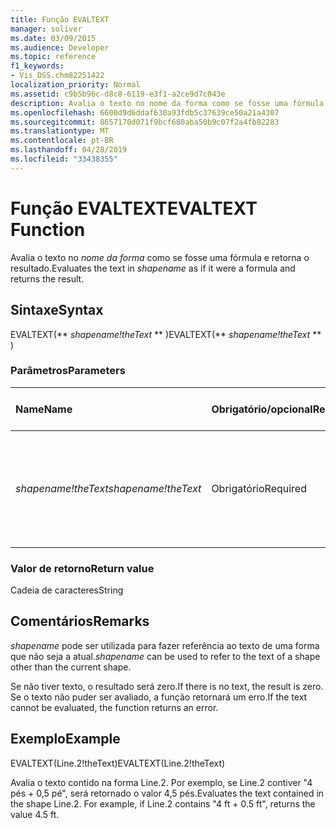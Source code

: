 ```yaml
---
title: Função EVALTEXT
manager: soliver
ms.date: 03/09/2015
ms.audience: Developer
ms.topic: reference
f1_keywords:
- Vis_DSS.chm82251422
localization_priority: Normal
ms.assetid: c9b5b96c-d8c8-6119-e3f1-a2ce9d7c043e
description: Avalia o texto no nome da forma como se fosse uma fórmula e retorna o resultado.
ms.openlocfilehash: 6600d9d6ddaf630a93fdb5c37639ce50a21a4307
ms.sourcegitcommit: 8657170d071f9bcf680aba50b9c07f2a4fb82283
ms.translationtype: MT
ms.contentlocale: pt-BR
ms.lasthandoff: 04/28/2019
ms.locfileid: "33438355"
---
```

# <a name="evaltext-function"></a><span data-ttu-id="d084f-103">Função EVALTEXT</span><span class="sxs-lookup"><span data-stu-id="d084f-103">EVALTEXT Function</span></span>

<span data-ttu-id="d084f-104">Avalia o texto no  _nome da forma_ como se fosse uma fórmula e retorna o resultado.</span><span class="sxs-lookup"><span data-stu-id="d084f-104">Evaluates the text in  _shapename_ as if it were a formula and returns the result.</span></span> 
  
## <a name="syntax"></a><span data-ttu-id="d084f-105">Sintaxe</span><span class="sxs-lookup"><span data-stu-id="d084f-105">Syntax</span></span>

<span data-ttu-id="d084f-106">EVALTEXT(\*\* *shapename!theText* \*\* )</span><span class="sxs-lookup"><span data-stu-id="d084f-106">EVALTEXT(\*\* *shapename!theText* \*\* )</span></span> 
  
### <a name="parameters"></a><span data-ttu-id="d084f-107">Parâmetros</span><span class="sxs-lookup"><span data-stu-id="d084f-107">Parameters</span></span>

|<span data-ttu-id="d084f-108">**Name**</span><span class="sxs-lookup"><span data-stu-id="d084f-108">**Name**</span></span>|<span data-ttu-id="d084f-109">**Obrigatório/opcional**</span><span class="sxs-lookup"><span data-stu-id="d084f-109">**Required/Optional**</span></span>|<span data-ttu-id="d084f-110">**Tipo de dados**</span><span class="sxs-lookup"><span data-stu-id="d084f-110">**Data Type**</span></span>|<span data-ttu-id="d084f-111">**Descrição**</span><span class="sxs-lookup"><span data-stu-id="d084f-111">**Description**</span></span>|
|:-----|:-----|:-----|:-----|
| <span data-ttu-id="d084f-112">_shapename!theText_</span><span class="sxs-lookup"><span data-stu-id="d084f-112">_shapename!theText_</span></span> <br/> |<span data-ttu-id="d084f-113">Obrigatório</span><span class="sxs-lookup"><span data-stu-id="d084f-113">Required</span></span>  <br/> |<span data-ttu-id="d084f-114">**String**</span><span class="sxs-lookup"><span data-stu-id="d084f-114">**String**</span></span> <br/> |<span data-ttu-id="d084f-115">Uma célula é disparada quando a composição do texto da forma associada é alterada.</span><span class="sxs-lookup"><span data-stu-id="d084f-115">A cell that is triggered when the associated shape's text composition changes.</span></span>  <br/> |
   
### <a name="return-value"></a><span data-ttu-id="d084f-116">Valor de retorno</span><span class="sxs-lookup"><span data-stu-id="d084f-116">Return value</span></span>

<span data-ttu-id="d084f-117">Cadeia de caracteres</span><span class="sxs-lookup"><span data-stu-id="d084f-117">String</span></span>
  
## <a name="remarks"></a><span data-ttu-id="d084f-118">Comentários</span><span class="sxs-lookup"><span data-stu-id="d084f-118">Remarks</span></span>

 <span data-ttu-id="d084f-119">_shapename_ pode ser utilizada para fazer referência ao texto de uma forma que não seja a atual.</span><span class="sxs-lookup"><span data-stu-id="d084f-119">_shapename_ can be used to refer to the text of a shape other than the current shape.</span></span> 
  
<span data-ttu-id="d084f-120">Se não tiver texto, o resultado será zero.</span><span class="sxs-lookup"><span data-stu-id="d084f-120">If there is no text, the result is zero.</span></span> <span data-ttu-id="d084f-121">Se o texto não puder ser avaliado, a função retornará um erro.</span><span class="sxs-lookup"><span data-stu-id="d084f-121">If the text cannot be evaluated, the function returns an error.</span></span>
  
## <a name="example"></a><span data-ttu-id="d084f-122">Exemplo</span><span class="sxs-lookup"><span data-stu-id="d084f-122">Example</span></span>

<span data-ttu-id="d084f-123">EVALTEXT(Line.2!theText)</span><span class="sxs-lookup"><span data-stu-id="d084f-123">EVALTEXT(Line.2!theText)</span></span> 
  
<span data-ttu-id="d084f-p102">Avalia o texto contido na forma Line.2. Por exemplo, se Line.2 contiver "4 pés + 0,5 pé", será retornado o valor 4,5 pés.</span><span class="sxs-lookup"><span data-stu-id="d084f-p102">Evaluates the text contained in the shape Line.2. For example, if Line.2 contains "4 ft + 0.5 ft", returns the value 4.5 ft.</span></span> 
  

